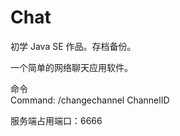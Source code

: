 # Chat

初学 Java SE 作品。存档备份。  

一个简单的网络聊天应用软件。  

命令  
Command: 
/changechannel ChannelID 

服务端占用端口：6666  
